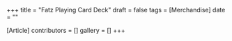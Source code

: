 +++
title = "Fatz Playing Card Deck"
draft = false
tags = [Merchandise]
date = ""

[Article]
contributors = []
gallery = []
+++